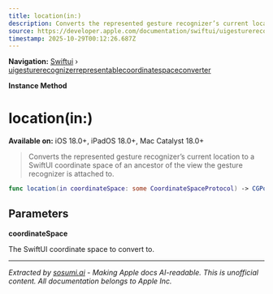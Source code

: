 ```yaml
---
title: location(in:)
description: Converts the represented gesture recognizer’s current location to a SwiftUI coordinate space  of an ancestor of the view the gesture recognizer is attached to.
source: https://developer.apple.com/documentation/swiftui/uigesturerecognizerrepresentablecoordinatespaceconverter/location(in:)
timestamp: 2025-10-29T00:12:26.687Z
---
```


**Navigation:** [Swiftui](/documentation/swiftui) › [uigesturerecognizerrepresentablecoordinatespaceconverter](/documentation/swiftui/uigesturerecognizerrepresentablecoordinatespaceconverter)

**Instance Method**

# location(in:)

**Available on:** iOS 18.0+, iPadOS 18.0+, Mac Catalyst 18.0+

> Converts the represented gesture recognizer’s current location to a SwiftUI coordinate space  of an ancestor of the view the gesture recognizer is attached to.

```swift
func location(in coordinateSpace: some CoordinateSpaceProtocol) -> CGPoint
```

## Parameters

**coordinateSpace**

The SwiftUI coordinate space to convert to.

---

*Extracted by [sosumi.ai](https://sosumi.ai) - Making Apple docs AI-readable.*
*This is unofficial content. All documentation belongs to Apple Inc.*
